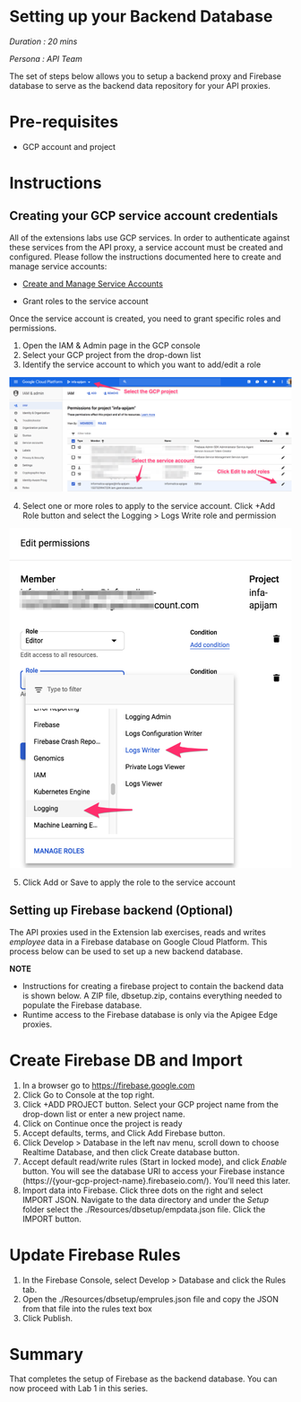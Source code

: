 # Setting up your Backend Database

*Duration : 20 mins*

*Persona : API Team*

The set of steps below allows you to setup a backend proxy and Firebase database to serve as the backend data repository for your API proxies.

# Pre-requisites

* GCP account and project

# Instructions

## Creating your GCP service account credentials

All of the extensions labs use GCP services. In order to authenticate against these services from the API proxy, a service account must be created and configured.
Please follow the instructions documented here to create and manage service accounts:

* [Create and Manage Service Accounts](https://cloud.google.com/iam/docs/creating-managing-service-account-keys)

* Grant roles to the service account

Once the service account is created, you need to grant specific roles and permissions.

1. Open the IAM & Admin page in the GCP console
2. Select your GCP project from the drop-down list
3. Identify the service account to which you want to add/edit a role

![image alt text](./media/image_gcp_svc_account.png)

4. Select one or more roles to apply to the service account. Click +Add Role button and select the Logging > Logs Write role and permission

![image alt text](./media/image_gcp_svc_account_logging_role.png)

5. Click Add or Save to apply the role to the service account


## Setting up Firebase backend (Optional)

The API proxies used in the Extension lab exercises, reads and writes *employee* data in a Firebase database on Google Cloud Platform. This process below can be used to set up a new backend database. 

**NOTE**
* Instructions for creating a firebase project to contain the backend data is shown below. A ZIP file, dbsetup.zip, contains everything needed to populate the Firebase database. 
* Runtime access to the Firebase database is only via the Apigee Edge proxies. 

# Create Firebase DB and Import

1. In a browser go to https://firebase.google.com
2. Click Go to Console at the top right.
3. Click +ADD PROJECT button. Select your GCP project name from the drop-down list or enter a new project name.
4. Click on Continue once the project is ready
5. Accept defaults, terms, and Click Add Firebase button.
6. Click Develop > Database in the left nav menu, scroll down to choose Realtime Database, and then click Create database button.
7. Accept default read/write rules (Start in locked mode), and click *Enable* button.
    You will see the database URI to access your Firebase instance (https://{your-gcp-project-name}.firebaseio.com/). You'll need this later.
8. Import data into Firebase. Click three dots on the right and select IMPORT JSON. Navigate to the data directory and under the *Setup* folder select the ./Resources/dbsetup/empdata.json file. Click the IMPORT button.

# Update Firebase Rules

1. In the Firebase Console, select Develop > Database and click the Rules tab. 
2. Open the ./Resources/dbsetup/emprules.json file and copy the JSON from that file into the rules text box
3. Click Publish.


# Summary

That completes the setup of Firebase as the backend database. You can now proceed with Lab 1 in this series.



